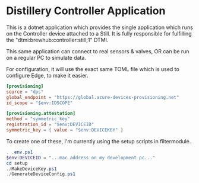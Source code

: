 # Distillery Controller Application

This is a dotnet application which provides the single application which runs on the Controller
device attached to a Still. It is fully responsible for fulfilling the "dtmi:brewhub:controller:still;1"
DTMI.

This same application can connect to real sensors & valves, OR can be run on a regular PC to simulate
data.

For configuration, it will use the exact same TOML file which is used to configure Edge,
to make it easier.

```toml
[provisioning]
source = "dps"
global_endpoint = "https://global.azure-devices-provisioning.net"
id_scope = "$env:IDSCOPE"

[provisioning.attestation]
method = "symmetric_key"
registration_id = "$env:DEVICEID"
symmetric_key = { value = "$env:DEVICEKEY" }
```

To create one of these, I'm currently using the setup scripts in filtermodule.

```powershell
. .env.ps1
$env:DEVICEID = "...mac address on my development pc..."
cd setup
./MakeDeviceKey.ps1
./GenerateDeviceConfig.ps1
```